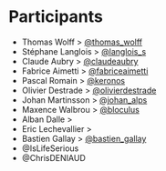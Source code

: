 # Participants

* Thomas Wolff >  [@thomas_wolff](http://twitter.com/thomas_wolff)
* Stéphane Langlois > [@langlois_s](http://twitter.com/langlois_s)
* Claude Aubry > [@claudeaubry](http://twitter.com/claudeaubry)
* Fabrice Aimetti > [@fabriceaimetti](http://twitter.com/fabriceaimetti)
* Pascal Romain > [@keronos](http://twitter.com/keronos)
* Olivier Destrade > [@olivierdestrade](http://twitter.com/olivierdestrade)
* Johan Martinsson > [@johan_alps](http://twitter.com/johan_alps)
* Maxence Walbrou > [@bloculus](http://twitter.com/bloculus)
* Alban Dalle >
* Eric Lechevallier >
* Bastien Gallay > [@bastien_gallay](http://twitter.com/bastiengallay)
* @IsLifeSerious 
* @ChrisDENIAUD
